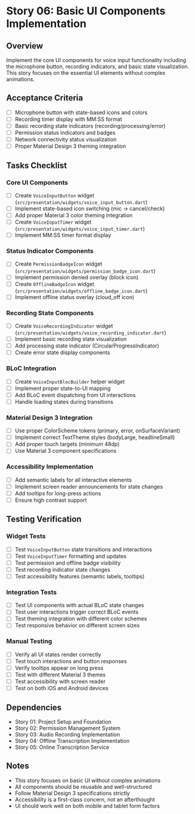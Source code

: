 # Story 06: Basic UI Components Implementation

## Overview
Implement the core UI components for voice input functionality including the microphone button, recording indicators, and basic state visualization. This story focuses on the essential UI elements without complex animations.

## Acceptance Criteria
- [ ] Microphone button with state-based icons and colors
- [ ] Recording timer display with MM:SS format
- [ ] Basic recording state indicators (recording/processing/error)
- [ ] Permission status indicators and badges
- [ ] Network connectivity status visualization
- [ ] Proper Material Design 3 theming integration

## Tasks Checklist

### Core UI Components
- [ ] Create `VoiceInputButton` widget (`src/presentation/widgets/voice_input_button.dart`)
- [ ] Implement state-based icon switching (mic → cancel/check)
- [ ] Add proper Material 3 color theming integration
- [ ] Create `VoiceInputTimer` widget (`src/presentation/widgets/voice_input_timer.dart`)
- [ ] Implement MM:SS timer format display

### Status Indicator Components
- [ ] Create `PermissionBadgeIcon` widget (`src/presentation/widgets/permission_badge_icon.dart`)
- [ ] Implement permission denied overlay (block icon)
- [ ] Create `OfflineBadgeIcon` widget (`src/presentation/widgets/offline_badge_icon.dart`)
- [ ] Implement offline status overlay (cloud_off icon)

### Recording State Components
- [ ] Create `VoiceRecordingIndicator` widget (`src/presentation/widgets/voice_recording_indicator.dart`)
- [ ] Implement basic recording state visualization
- [ ] Add processing state indicator (CircularProgressIndicator)
- [ ] Create error state display components

### BLoC Integration
- [ ] Create `VoiceInputBlocBuilder` helper widget
- [ ] Implement proper state-to-UI mapping
- [ ] Add BLoC event dispatching from UI interactions
- [ ] Handle loading states during transitions

### Material Design 3 Integration
- [ ] Use proper ColorScheme tokens (primary, error, onSurfaceVariant)
- [ ] Implement correct TextTheme styles (bodyLarge, headlineSmall)
- [ ] Add proper touch targets (minimum 48dp)
- [ ] Use Material 3 component specifications

### Accessibility Implementation
- [ ] Add semantic labels for all interactive elements
- [ ] Implement screen reader announcements for state changes
- [ ] Add tooltips for long-press actions
- [ ] Ensure high contrast support

## Testing Verification

### Widget Tests
- [ ] Test `VoiceInputButton` state transitions and interactions
- [ ] Test `VoiceInputTimer` formatting and updates
- [ ] Test permission and offline badge visibility
- [ ] Test recording indicator state changes
- [ ] Test accessibility features (semantic labels, tooltips)

### Integration Tests
- [ ] Test UI components with actual BLoC state changes
- [ ] Test user interactions trigger correct BLoC events
- [ ] Test theming integration with different color schemes
- [ ] Test responsive behavior on different screen sizes

### Manual Testing
- [ ] Verify all UI states render correctly
- [ ] Test touch interactions and button responses
- [ ] Verify tooltips appear on long press
- [ ] Test with different Material 3 themes
- [ ] Test accessibility with screen reader
- [ ] Test on both iOS and Android devices

## Dependencies
- Story 01: Project Setup and Foundation
- Story 02: Permission Management System
- Story 03: Audio Recording Implementation
- Story 04: Offline Transcription Implementation
- Story 05: Online Transcription Service

## Notes
- This story focuses on basic UI without complex animations
- All components should be reusable and well-structured
- Follow Material Design 3 specifications strictly
- Accessibility is a first-class concern, not an afterthought
- UI should work well on both mobile and tablet form factors
